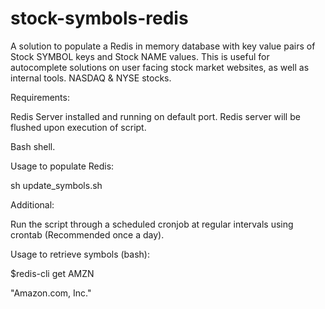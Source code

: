 # stock-symbols-redis

A solution to populate a Redis in memory database with key value pairs of Stock SYMBOL keys and Stock NAME values. This is useful
for autocomplete solutions on user facing stock market websites, as well as internal tools. NASDAQ & NYSE stocks.

Requirements: 

Redis Server installed and running on default port. Redis server will be flushed upon execution of script.

Bash shell. 


Usage to populate Redis:

sh update_symbols.sh


Additional:

Run the script through a scheduled cronjob at regular intervals using crontab (Recommended once a day).


Usage to retrieve symbols (bash):

$redis-cli get AMZN

"Amazon.com, Inc."

